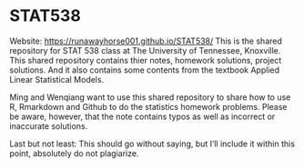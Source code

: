 # STAT538
Website: https://runawayhorse001.github.io/STAT538/
This is the shared repository for STAT 538 class at The University of Tennessee, Knoxville. This shared repository contains thier notes, homework solutions, project solutions. And it also contains some contents from the textbook Applied Linear Statistical Models.

Ming and Wenqiang want to use this shared repository to share how to use R, Rmarkdown and Github to do the statistics homework problems. Please be aware, however, that the note contains typos as well as incorrect or inaccurate solutions.

Last but not least: This should go without saying, but I’ll include it within this point, absolutely do not plagiarize.


